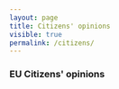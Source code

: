 ```yaml
---
layout: page
title: Citizens' opinions
visible: true
permalink: /citizens/
---
```


<div>
	<h3>EU Citizens' opinions</h3>
</div>





